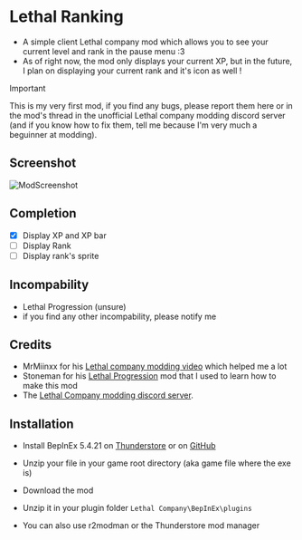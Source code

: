 # Lethal Ranking
- A simple client Lethal company mod which allows you to see your current level and rank in the pause menu :3
- As of right now, the mod only displays your current XP, but in the future, I plan on displaying your current rank and it's icon as well !
> [!IMPORTANT]
> This is my very first mod, if you find any bugs, please report them here or in the mod's thread in the unofficial Lethal company modding discord server (and if you know how to fix them, tell me because I'm very much a beguinner at modding).
## Screenshot 
![ModScreenshot](https://github.com/claymorwan/Lethal_Ranking/assets/86072589/39e8d69c-f9e3-4ff7-abff-0f5dbf62bdee)
## Completion
- [x] Display XP and XP bar
- [ ] Display Rank
- [ ] Display rank's sprite
## Incompability
- Lethal Progression (unsure)
- if you find any other incompability, please notify me
## Credits
- MrMiinxx for his [Lethal company modding video](https://www.youtube.com/watch?v=4Q7Zp5K2ywI) which helped me a lot 
- Stoneman for his [Lethal Progression](https://github.com/stoneman2/LethalProgression) mod that I used to learn how to make this mod
- The [Lethal Company modding discord server](https://discord.gg/gJm5EH93).
## Installation 
-  Install BepInEx 5.4.21 on [Thunderstore](https://thunderstore.io/c/lethal-company/p/BepInEx/BepInExPack/) or on [GitHub](https://github.com/BepInEx/BepInEx)
- Unzip your file in your game root directory (aka game file where the exe is)
- Download the mod
- Unzip it in your plugin folder `Lethal Company\BepInEx\plugins`

- You can also use r2modman or the Thunderstore mod manager
